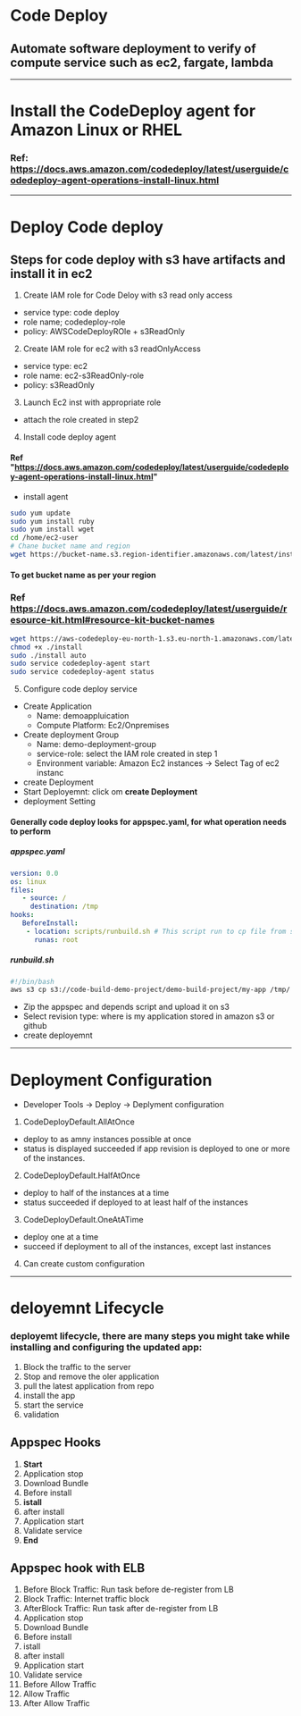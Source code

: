 # Code Deploy
## Automate software deployment to verify  of compute service such as ec2, fargate, lambda
************************************************************************
# Install the CodeDeploy agent for Amazon Linux or RHEL
### Ref: https://docs.aws.amazon.com/codedeploy/latest/userguide/codedeploy-agent-operations-install-linux.html
************************************************************************
# Deploy Code deploy

## Steps for code deploy with s3 have artifacts and install it in ec2
1. Create IAM role for Code Deloy with s3 read only access
- service type: code deploy
- role name; codedeploy-role
- policy: AWSCodeDeployROle + s3ReadOnly

2. Create IAM role for ec2 with s3 readOnlyAccess
- service type: ec2
- role name: ec2-s3ReadOnly-role
- policy: s3ReadOnly

3. Launch Ec2 inst with appropriate role
- attach the role created in step2

4. Install code deploy agent
#### Ref "https://docs.aws.amazon.com/codedeploy/latest/userguide/codedeploy-agent-operations-install-linux.html"
- install agent
```sh
sudo yum update
sudo yum install ruby
sudo yum install wget
cd /home/ec2-user
# Chane bucket name and region
wget https://bucket-name.s3.region-identifier.amazonaws.com/latest/install
```
#### To get bucket name as per your region
### Ref https://docs.aws.amazon.com/codedeploy/latest/userguide/resource-kit.html#resource-kit-bucket-names
```sh
wget https://aws-codedeploy-eu-north-1.s3.eu-north-1.amazonaws.com/latest/install
chmod +x ./install
sudo ./install auto
sudo service codedeploy-agent start
sudo service codedeploy-agent status
```

5. Configure code deploy service
- Create Application
    - Name: demoappluication
    - Compute Platform: Ec2/Onpremises
- Create deployment Group
    - Name: demo-deployment-group
    - service-role: select the IAM role created in step 1
    - Environment variable: Amazon Ec2 instances -> Select Tag of ec2 instanc 
- create Deployment
- Start Deployemnt: click om **create Deployment**
- deployment Setting
#### Generally code deploy looks for appspec.yaml, for what operation needs to perform
##### appspec.yaml
```yml
version: 0.0
os: linux
files:
   - source: /
     destination: /tmp
hooks:
   BeforeInstall:
    - location: scripts/runbuild.sh # This script run to cp file from s3 to local
      runas: root
```
##### runbuild.sh
```sh
#!/bin/bash
aws s3 cp s3://code-build-demo-project/demo-build-project/my-app /tmp/
```
- Zip the appspec and depends script and upload it on s3
- Select revision type: where is my application stored in amazon s3 or github
- create deployemnt
******************************************

# Deployment Configuration
- Developer Tools -> Deploy -> Deplyment configuration
1. CodeDeployDefault.AllAtOnce
- deploy to as amny instances possible at once
- status is displayed succeeded if app revision is deployed to one or more of the instances.
2. CodeDeployDefault.HalfAtOnce
- deploy to half of the instances at a time
- status succeeded if deployed to at least half of the instances
3. CodeDeployDefault.OneAtATime
- deploy one at a time
- succeed if deployment to all of the instances, except last instances
4. Can create custom configuration
****************************************
# deloyemnt Lifecycle
### deployemt lifecycle, there are many steps you might take while installing and configuring the updated app:
1. Block the traffic to the server
2. Stop and remove the oler application
3. pull the latest application from repo
4. install the app
5. start the service
6. validation

## Appspec Hooks
1. **Start**
2. Application stop
3. Download Bundle
4. Before install
5. **istall**
6. after install
7. Application start
8. Validate service
9. **End**

## Appspec hook with ELB
1. Before Block Traffic: Run task before de-register from LB
2. Block Traffic: Internet traffic block
3. AfterBlock Traffic: Run task after de-register from LB
4. Application stop
5. Download Bundle
6. Before install
7. istall
8. after install
9. Application start
10. Validate service
11. Before Allow Traffic
12. Allow Traffic
13. After Allow Traffic